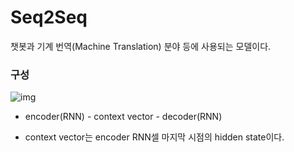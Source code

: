 # Seq2Seq

챗봇과 기계 번역(Machine Translation) 분야 등에 사용되는 모델이다.



### 구성

![img](https://wikidocs.net/images/page/24996/%EC%9D%B8%EC%BD%94%EB%8D%94%EB%94%94%EC%BD%94%EB%8D%94%EB%AA%A8%EB%8D%B8.PNG)

* encoder(RNN) - context vector - decoder(RNN)

* context vector는 encoder RNN셀 마지막 시점의 hidden state이다.



